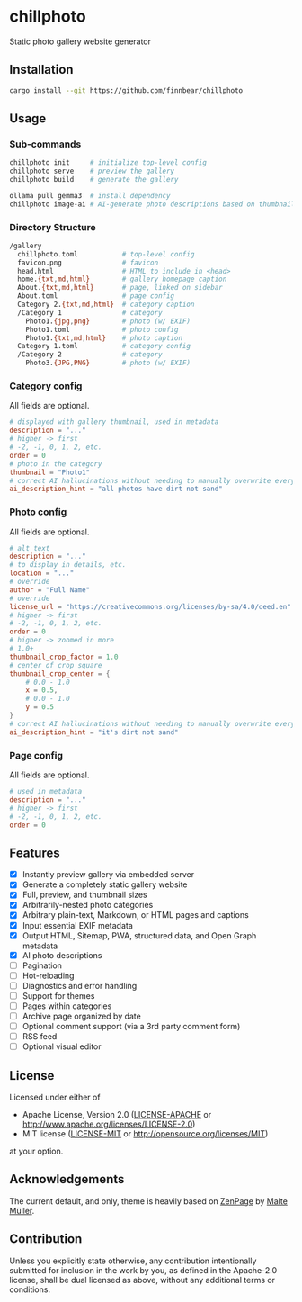 # chillphoto
Static photo gallery website generator

## Installation
```sh
cargo install --git https://github.com/finnbear/chillphoto
```

## Usage

### Sub-commands
```sh
chillphoto init     # initialize top-level config
chillphoto serve    # preview the gallery
chillphoto build    # generate the gallery

ollama pull gemma3  # install dependency
chillphoto image-ai # AI-generate photo descriptions based on thumbnails
```

### Directory Structure

```sh
/gallery
  chillphoto.toml           # top-level config
  favicon.png               # favicon
  head.html                 # HTML to include in <head>
  home.{txt,md,html}        # gallery homepage caption
  About.{txt,md,html}       # page, linked on sidebar
  About.toml                # page config
  Category 2.{txt,md,html}  # category caption
  /Category 1               # category
    Photo1.{jpg,png}        # photo (w/ EXIF)
    Photo1.toml             # photo config
    Photo1.{txt,md,html}    # photo caption
  Category 1.toml           # category config
  /Category 2               # category
    Photo3.{JPG,PNG}        # photo (w/ EXIF)
```

### Category config

All fields are optional.
```toml
# displayed with gallery thumbnail, used in metadata
description = "..."
# higher -> first
# -2, -1, 0, 1, 2, etc.
order = 0
# photo in the category
thumbnail = "Photo1"
# correct AI hallucinations without needing to manually overwrite everything.
ai_description_hint = "all photos have dirt not sand"
```

### Photo config

All fields are optional.
```toml
# alt text
description = "..."
# to display in details, etc.
location = "..."
# override
author = "Full Name"
# override
license_url = "https://creativecommons.org/licenses/by-sa/4.0/deed.en"
# higher -> first
# -2, -1, 0, 1, 2, etc.
order = 0
# higher -> zoomed in more
# 1.0+
thumbnail_crop_factor = 1.0
# center of crop square
thumbnail_crop_center = {
    # 0.0 - 1.0
    x = 0.5,
    # 0.0 - 1.0
    y = 0.5
}
# correct AI hallucinations without needing to manually overwrite everything.
ai_description_hint = "it's dirt not sand"
```

### Page config

All fields are optional.
```toml
# used in metadata
description = "..."
# higher -> first
# -2, -1, 0, 1, 2, etc.
order = 0
```

## Features
- [x] Instantly preview gallery via embedded server
- [x] Generate a completely static gallery website
- [x] Full, preview, and thumbnail sizes
- [x] Arbitrarily-nested photo categories
- [x] Arbitrary plain-text, Markdown, or HTML pages and captions
- [x] Input essential EXIF metadata
- [x] Output HTML, Sitemap, PWA, structured data, and Open Graph metadata
- [x] AI photo descriptions
- [ ] Pagination
- [ ] Hot-reloading
- [ ] Diagnostics and error handling
- [ ] Support for themes
- [ ] Pages within categories
- [ ] Archive page organized by date
- [ ] Optional comment support (via a 3rd party comment form)
- [ ] RSS feed
- [ ] Optional visual editor

## License

Licensed under either of

 * Apache License, Version 2.0
   ([LICENSE-APACHE](LICENSE-APACHE) or http://www.apache.org/licenses/LICENSE-2.0)
 * MIT license
   ([LICENSE-MIT](LICENSE-MIT) or http://opensource.org/licenses/MIT)

at your option.

## Acknowledgements

The current default, and only, theme is heavily based on [ZenPage](https://github.com/zenphoto/zenphoto/tree/master/themes/zenpage) by [Malte Müller](https://maltem.de/).

## Contribution

Unless you explicitly state otherwise, any contribution intentionally submitted
for inclusion in the work by you, as defined in the Apache-2.0 license, shall be
dual licensed as above, without any additional terms or conditions.
